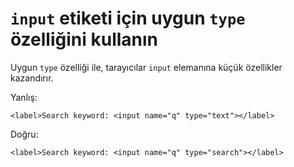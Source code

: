 # `input` etiketi için uygun `type` özelliğini kullanın

Uygun `type` özelliği ile, tarayıcılar `input` elemanına küçük özellikler kazandırır.

Yanlış:

```
<label>Search keyword: <input name="q" type="text"></label>
```

Doğru:

```
<label>Search keyword: <input name="q" type="search"></label>
```
